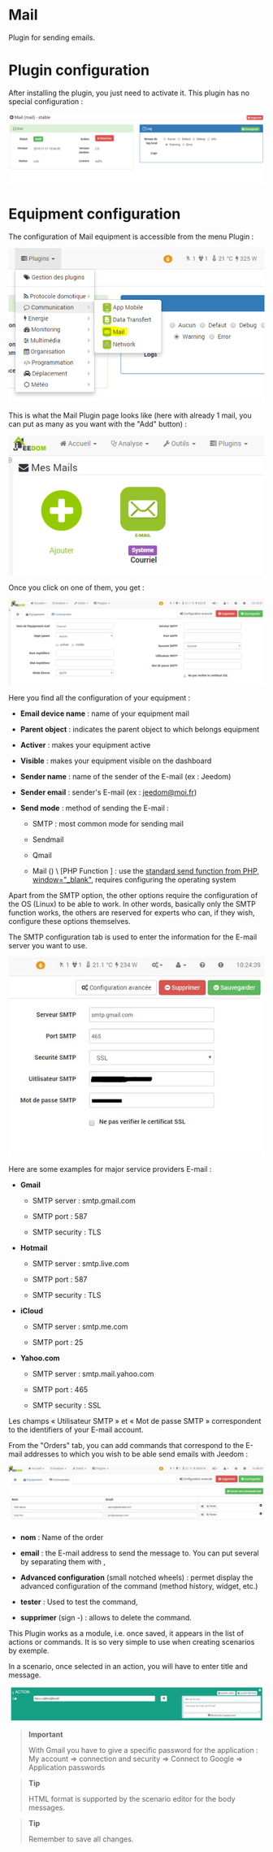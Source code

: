 # Mail

Plugin for sending emails.

Plugin configuration 
===

After installing the plugin, you just need to activate it. This plugin
has no special configuration :

![mail1](../images/mail1.PNG)

Equipment configuration 
===

The configuration of Mail equipment is accessible from the menu
Plugin :

![mail2](../images/mail2.PNG)

This is what the Mail Plugin page looks like (here with already 1 mail,
you can put as many as you want with the "Add" button) :

![mail3](../images/mail3.PNG)

Once you click on one of them, you get :

![mail4](../images/mail4.PNG)

Here you find all the configuration of your equipment :

-   **Email device name** : name of your equipment mail

-   **Parent object** : indicates the parent object to which belongs
    equipment

-   **Activer** : makes your equipment active

-   **Visible** : makes your equipment visible on the dashboard

-   **Sender name** : name of the sender of the E-mail (ex : Jeedom)

-   **Sender email** : sender's E-mail (ex : <jeedom@moi.fr>)

-   **Send mode** : method of sending the E-mail :

    -   SMTP : most common mode for sending mail

    -   Sendmail

    -   Qmail

    -   Mail () \ [PHP Function \] : use the [standard send function
        from PHP,
        window="\_blank"](http://fr.php.net/manual/fr/function.mail.php),
        requires configuring the operating system

Apart from the SMTP option, the other options require the configuration of
the OS (Linux) to be able to work. In other words, basically only the
SMTP function works, the others are reserved for experts who
can, if they wish, configure these options themselves.

The SMTP configuration tab is used to enter the information for the
E-mail server you want to use.

![mail screenshot3](../images/mail_screenshot3.jpg)

Here are some examples for major service providers
E-mail :

-   **Gmail**

    -   SMTP server : smtp.gmail.com

    -   SMTP port : 587

    -   SMTP security : TLS

-   **Hotmail**

    -   SMTP server : smtp.live.com

    -   SMTP port : 587

    -   SMTP security : TLS

-   **iCloud**

    -   SMTP server : smtp.me.com

    -   SMTP port : 25

-   **Yahoo.com**

    -   SMTP server : smtp.mail.yahoo.com

    -   SMTP port : 465

    -   SMTP security : SSL

Les champs « Utilisateur SMTP » et « Mot de passe SMTP » correspondent
to the identifiers of your E-mail account.

From the "Orders" tab, you can add commands that
correspond to the E-mail addresses to which you wish to be able
send emails with Jeedom :

![mail screenshot4](../images/mail_screenshot4.jpg)

-   **nom** : Name of the order

-   **email** : the E-mail address to send the message to. You can put several by separating them with ,

-   **Advanced configuration** (small notched wheels) : permet
    display the advanced configuration of the command (method
    history, widget, etc.)

-   **tester** : Used to test the command,

-   **supprimer** (sign -) : allows to delete the command.

This Plugin works as a module, i.e. once
saved, it appears in the list of actions or commands. It is
so very simple to use when creating scenarios by
exemple.

In a scenario, once selected in an action, you will have to enter
title and message.

![mail5](../images/mail5.jpg)

> **Important**
>
> With Gmail you have to give a specific password for
> the application : My account ⇒ connection and security ⇒ Connect to
> Google ⇒ Application passwords

> **Tip**
>
> HTML format is supported by the scenario editor for the body
> messages.

> **Tip**
>
> Remember to save all changes.
